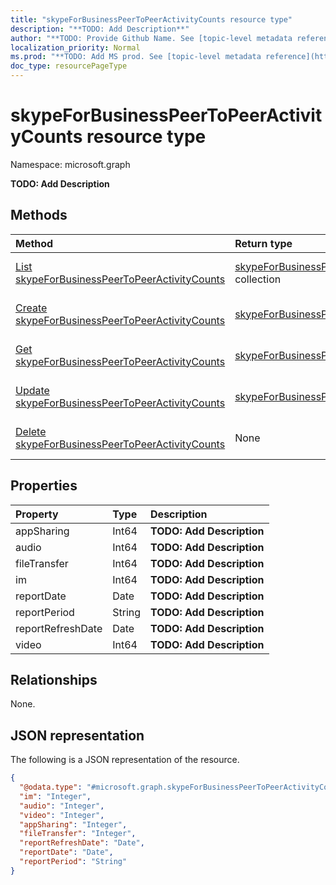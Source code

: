 ```yaml
---
title: "skypeForBusinessPeerToPeerActivityCounts resource type"
description: "**TODO: Add Description**"
author: "**TODO: Provide Github Name. See [topic-level metadata reference](https://msgo.azurewebsites.net/add/document/guidelines/metadata.html#topic-level-metadata)**"
localization_priority: Normal
ms.prod: "**TODO: Add MS prod. See [topic-level metadata reference](https://msgo.azurewebsites.net/add/document/guidelines/metadata.html#topic-level-metadata)**"
doc_type: resourcePageType
---
```


# skypeForBusinessPeerToPeerActivityCounts resource type

Namespace: microsoft.graph

**TODO: Add Description**

## Methods
|Method|Return type|Description|
|:---|:---|:---|
|[List skypeForBusinessPeerToPeerActivityCounts](../api/skypeforbusinesspeertopeeractivitycounts-list.md)|[skypeForBusinessPeerToPeerActivityCounts](../resources/skypeforbusinesspeertopeeractivitycounts.md) collection|Get a list of the [skypeForBusinessPeerToPeerActivityCounts](../resources/skypeforbusinesspeertopeeractivitycounts.md) objects and their properties.|
|[Create skypeForBusinessPeerToPeerActivityCounts](../api/skypeforbusinesspeertopeeractivitycounts-create.md)|[skypeForBusinessPeerToPeerActivityCounts](../resources/skypeforbusinesspeertopeeractivitycounts.md)|Create a new [skypeForBusinessPeerToPeerActivityCounts](../resources/skypeforbusinesspeertopeeractivitycounts.md) object.|
|[Get skypeForBusinessPeerToPeerActivityCounts](../api/skypeforbusinesspeertopeeractivitycounts-get.md)|[skypeForBusinessPeerToPeerActivityCounts](../resources/skypeforbusinesspeertopeeractivitycounts.md)|Read the properties and relationships of a [skypeForBusinessPeerToPeerActivityCounts](../resources/skypeforbusinesspeertopeeractivitycounts.md) object.|
|[Update skypeForBusinessPeerToPeerActivityCounts](../api/skypeforbusinesspeertopeeractivitycounts-update.md)|[skypeForBusinessPeerToPeerActivityCounts](../resources/skypeforbusinesspeertopeeractivitycounts.md)|Update the properties of a [skypeForBusinessPeerToPeerActivityCounts](../resources/skypeforbusinesspeertopeeractivitycounts.md) object.|
|[Delete skypeForBusinessPeerToPeerActivityCounts](../api/skypeforbusinesspeertopeeractivitycounts-delete.md)|None|Deletes a [skypeForBusinessPeerToPeerActivityCounts](../resources/skypeforbusinesspeertopeeractivitycounts.md) object.|

## Properties
|Property|Type|Description|
|:---|:---|:---|
|appSharing|Int64|**TODO: Add Description**|
|audio|Int64|**TODO: Add Description**|
|fileTransfer|Int64|**TODO: Add Description**|
|im|Int64|**TODO: Add Description**|
|reportDate|Date|**TODO: Add Description**|
|reportPeriod|String|**TODO: Add Description**|
|reportRefreshDate|Date|**TODO: Add Description**|
|video|Int64|**TODO: Add Description**|

## Relationships
None.

## JSON representation
The following is a JSON representation of the resource.
<!-- {
  "blockType": "resource",
  "keyProperty": "id",
  "@odata.type": "microsoft.graph.skypeForBusinessPeerToPeerActivityCounts",
  "baseType": "",
  "openType": false
}
-->
``` json
{
  "@odata.type": "#microsoft.graph.skypeForBusinessPeerToPeerActivityCounts",
  "im": "Integer",
  "audio": "Integer",
  "video": "Integer",
  "appSharing": "Integer",
  "fileTransfer": "Integer",
  "reportRefreshDate": "Date",
  "reportDate": "Date",
  "reportPeriod": "String"
}
```

